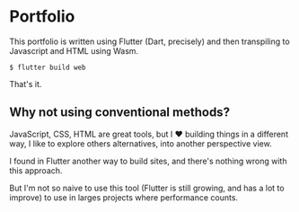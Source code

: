 # Portfolio

This portfolio is written using Flutter (Dart, precisely) and then transpiling to Javascript and HTML using Wasm.

```
$ flutter build web
```

That's it.

## Why not using conventional methods?

JavaScript, CSS, HTML are great tools, but I ❤️ building things in a different way, I like to explore
others alternatives, into another perspective view.

I found in Flutter another way to build sites, and there's nothing wrong with this approach.

But I'm not so naive to use this tool (Flutter is still growing, and has a lot to improve) to use in larges projects where performance counts.
